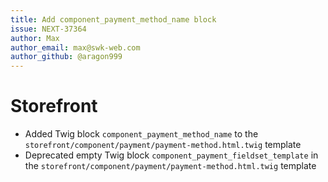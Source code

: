 ```yaml
---
title: Add component_payment_method_name block
issue: NEXT-37364
author: Max
author_email: max@swk-web.com
author_github: @aragon999
---
```

# Storefront
* Added Twig block `component_payment_method_name` to the `storefront/component/payment/payment-method.html.twig` template
* Deprecated empty Twig block `component_payment_fieldset_template` in the `storefront/component/payment/payment-method.html.twig` template
